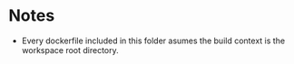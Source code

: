 # Notes

- Every dockerfile included in this folder asumes the build context is the workspace root directory.
